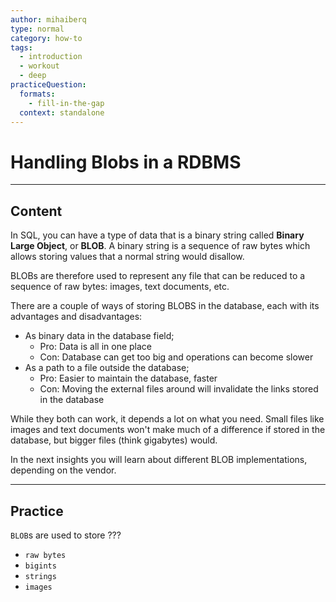 ```yaml
---
author: mihaiberq
type: normal
category: how-to
tags:
  - introduction
  - workout
  - deep
practiceQuestion:
  formats:
    - fill-in-the-gap
  context: standalone
---
```


# Handling Blobs in a RDBMS


---

## Content

In SQL, you can have a type of data that is a binary string called **Binary Large Object**, or **BLOB**. A binary string is a sequence of raw bytes which allows storing values that a normal string would disallow.

BLOBs are therefore used to represent any file that can be reduced to a sequence of raw bytes: images, text documents, etc.

There are a couple of ways of storing BLOBS in the database, each with its advantages and disadvantages:

- As binary data in the database field;
  - Pro: Data is all in one place
  - Con: Database can get too big and operations can become slower
- As a path to a file outside the database;
  - Pro: Easier to maintain the database, faster
  - Con: Moving the external files around will invalidate the links stored in the database

While they both can work, it depends a lot on what you need. Small files like images and text documents won't make much of a difference if stored in the database, but bigger files (think gigabytes) would.

In the next insights you will learn about different BLOB implementations, depending on the vendor.


---

## Practice

`BLOB`s are used to store ???

- `raw bytes`
- `bigints`
- `strings`
- `images`
